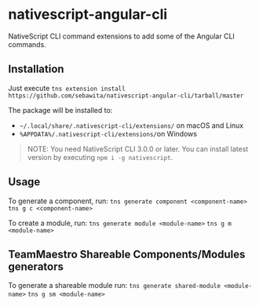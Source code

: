 # nativescript-angular-cli
NativeScript CLI command extensions to add some of the Angular CLI commands.

## Installation
Just execute `tns extension install https://github.com/sebawita/nativescript-angular-cli/tarball/master`

The package will be installed to:
* `~/.local/share/.nativescript-cli/extensions/` on macOS and Linux
* `%APPDATA%/.nativescript-cli/extensions/`on Windows

> NOTE: You need NativeScript CLI 3.0.0 or later. You can install latest version by executing `npm i -g nativescript`.

## Usage
To generate a component, run:
`tns generate component <component-name>`
`tns g c <component-name>`

To create a module, run:
`tns generate module <module-name>`
`tns g m <module-name>`


## TeamMaestro Shareable Components/Modules generators

To generate a shareable module run:
`tns generate shared-module <module-name>`
`tns g sm <module-name>`
